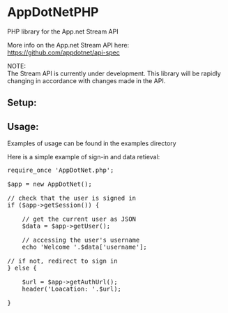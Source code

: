 AppDotNetPHP
============

PHP library for the App.net Stream API

More info on the App.net Stream API here: https://github.com/appdotnet/api-spec

NOTE:<br>
The Stream API is currently under development. This library will be rapidly changing in accordance with changes made in the API.

Setup:
--------

Usage:
--------
Examples of usage can be found in the examples directory

Here is a simple example of sign-in and data retieval:
<pre>
require_once 'AppDotNet.php';

$app = new AppDotNet();

// check that the user is signed in
if ($app->getSession()) {

	// get the current user as JSON
	$data = $app->getUser();

	// accessing the user's username
	echo 'Welcome '.$data['username'];

// if not, redirect to sign in
} else {

	$url = $app->getAuthUrl();
	header('Loacation: '.$url);
	
}
</pre>